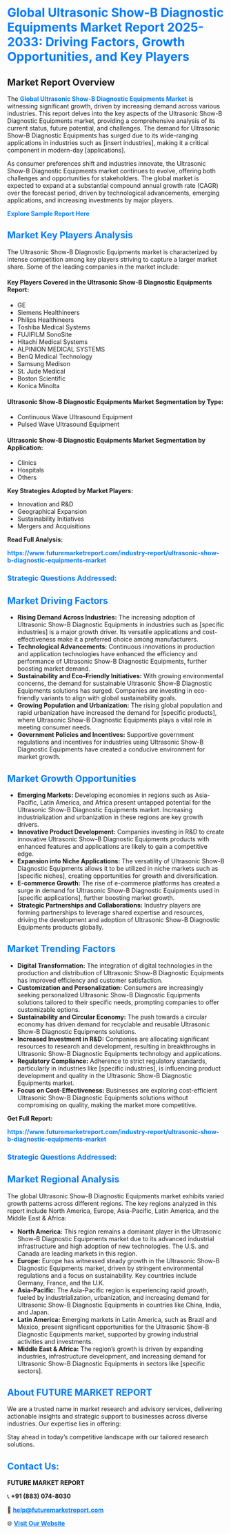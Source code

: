 <h1 style="color: #007BFF;">Global Ultrasonic Show-B Diagnostic Equipments Market Report 2025-2033: Driving Factors, Growth Opportunities, and Key Players</h1>

<section id="overview">
<h2>Market Report Overview</h2>
<p>The <a href="https://www.futuremarketreport.com/industry-report/ultrasonic-show-b-diagnostic-equipments-market" style="color: #007BFF; text-decoration: none;"><strong>Global Ultrasonic Show-B Diagnostic Equipments Market</strong></a> is witnessing significant growth, driven by increasing demand across various industries. This report delves into the key aspects of the Ultrasonic Show-B Diagnostic Equipments market, providing a comprehensive analysis of its current status, future potential, and challenges. The demand for Ultrasonic Show-B Diagnostic Equipments has surged due to its wide-ranging applications in industries such as [insert industries], making it a critical component in modern-day [applications].</p>
<p>As consumer preferences shift and industries innovate, the Ultrasonic Show-B Diagnostic Equipments market continues to evolve, offering both challenges and opportunities for stakeholders. The global market is expected to expand at a substantial compound annual growth rate (CAGR) over the forecast period, driven by technological advancements, emerging applications, and increasing investments by major players.</p>
</section>

<section id="overview">
<p><a href="https://www.futuremarketreport.com/request-sample/reportId=91549" style="color: #007BFF; text-decoration: none;"><strong>Explore Sample Report Here</strong></a></p>
</section>

<section id="key-players">
<h2 style="color: #007BFF;">Market Key Players Analysis</h2>
<p>The Ultrasonic Show-B Diagnostic Equipments market is characterized by intense competition among key players striving to capture a larger market share. Some of the leading companies in the market include:</p>
<h4>Key Players Covered in the Ultrasonic Show-B Diagnostic Equipments Report:</h4>
<ul><li>GE</li><li>Siemens Healthineers</li><li>Philips Healthineers</li><li>Toshiba Medical Systems</li><li>FUJIFILM SonoSite</li><li>Hitachi Medical Systems</li><li>ALPINION MEDICAL SYSTEMS</li><li>BenQ Medical Technology</li><li>Samsung Medison</li><li>St. Jude Medical</li><li>Boston Scientific</li><li>Konica Minolta</li></ul>
<h4>Ultrasonic Show-B Diagnostic Equipments Market Segmentation by Type:</h4>
<ul><li>Continuous Wave Ultrasound Equipment</li><li>Pulsed Wave Ultrasound Equipment</li></ul>

<h4>Ultrasonic Show-B Diagnostic Equipments Market Segmentation by Application:</h4>
<ul><li>Clinics</li><li>Hospitals</li><li>Others</li></ul>
<p><strong>Key Strategies Adopted by Market Players:</strong></p>
<ul>
<li>Innovation and R&D</li>
<li>Geographical Expansion</li>
<li>Sustainability Initiatives</li>
<li>Mergers and Acquisitions</li>
</ul>
</section>

<section>
<p><strong>Read Full Analysis: </strong></p><a href="https://www.futuremarketreport.com/industry-report/ultrasonic-show-b-diagnostic-equipments-market" style="color: #007BFF; text-decoration: none;"><strong>https://www.futuremarketreport.com/industry-report/ultrasonic-show-b-diagnostic-equipments-market</strong></a>
<h3 style="color: #007BFF;">Strategic Questions Addressed:</h3>
</section>

<section id="driving-factors">
<h2 style="color: #007BFF;">Market Driving Factors</h2>
<ul>
<li><strong>Rising Demand Across Industries:</strong> The increasing adoption of Ultrasonic Show-B Diagnostic Equipments in industries such as [specific industries] is a major growth driver. Its versatile applications and cost-effectiveness make it a preferred choice among manufacturers.</li>
<li><strong>Technological Advancements:</strong> Continuous innovations in production and application technologies have enhanced the efficiency and performance of Ultrasonic Show-B Diagnostic Equipments, further boosting market demand.</li>
<li><strong>Sustainability and Eco-Friendly Initiatives:</strong> With growing environmental concerns, the demand for sustainable Ultrasonic Show-B Diagnostic Equipments solutions has surged. Companies are investing in eco-friendly variants to align with global sustainability goals.</li>
<li><strong>Growing Population and Urbanization:</strong> The rising global population and rapid urbanization have increased the demand for [specific products], where Ultrasonic Show-B Diagnostic Equipments plays a vital role in meeting consumer needs.</li>
<li><strong>Government Policies and Incentives:</strong> Supportive government regulations and incentives for industries using Ultrasonic Show-B Diagnostic Equipments have created a conducive environment for market growth.</li>
</ul>
</section>

<section id="growth-opportunities">
<h2 style="color: #007BFF;">Market Growth Opportunities</h2>
<ul>
<li><strong>Emerging Markets:</strong> Developing economies in regions such as Asia-Pacific, Latin America, and Africa present untapped potential for the Ultrasonic Show-B Diagnostic Equipments market. Increasing industrialization and urbanization in these regions are key growth drivers.</li>
<li><strong>Innovative Product Development:</strong> Companies investing in R&D to create innovative Ultrasonic Show-B Diagnostic Equipments products with enhanced features and applications are likely to gain a competitive edge.</li>
<li><strong>Expansion into Niche Applications:</strong> The versatility of Ultrasonic Show-B Diagnostic Equipments allows it to be utilized in niche markets such as [specific niches], creating opportunities for growth and diversification.</li>
<li><strong>E-commerce Growth:</strong> The rise of e-commerce platforms has created a surge in demand for Ultrasonic Show-B Diagnostic Equipments used in [specific applications], further boosting market growth.</li>
<li><strong>Strategic Partnerships and Collaborations:</strong> Industry players are forming partnerships to leverage shared expertise and resources, driving the development and adoption of Ultrasonic Show-B Diagnostic Equipments products globally.</li>
</ul>
</section>

<section id="trending-factors">
<h2 style="color: #007BFF;">Market Trending Factors</h2>
<ul>
<li><strong>Digital Transformation:</strong> The integration of digital technologies in the production and distribution of Ultrasonic Show-B Diagnostic Equipments has improved efficiency and customer satisfaction.</li>
<li><strong>Customization and Personalization:</strong> Consumers are increasingly seeking personalized Ultrasonic Show-B Diagnostic Equipments solutions tailored to their specific needs, prompting companies to offer customizable options.</li>
<li><strong>Sustainability and Circular Economy:</strong> The push towards a circular economy has driven demand for recyclable and reusable Ultrasonic Show-B Diagnostic Equipments solutions.</li>
<li><strong>Increased Investment in R&D:</strong> Companies are allocating significant resources to research and development, resulting in breakthroughs in Ultrasonic Show-B Diagnostic Equipments technology and applications.</li>
<li><strong>Regulatory Compliance:</strong> Adherence to strict regulatory standards, particularly in industries like [specific industries], is influencing product development and quality in the Ultrasonic Show-B Diagnostic Equipments market.</li>
<li><strong>Focus on Cost-Effectiveness:</strong> Businesses are exploring cost-efficient Ultrasonic Show-B Diagnostic Equipments solutions without compromising on quality, making the market more competitive.</li>
</ul>
</section>

<section>
<p><strong>Get Full Report: </strong></p><a href="https://www.futuremarketreport.com/industry-report/ultrasonic-show-b-diagnostic-equipments-market" style="color: #007BFF; text-decoration: none;"><strong>https://www.futuremarketreport.com/industry-report/ultrasonic-show-b-diagnostic-equipments-market</strong></a>
<h3 style="color: #007BFF;">Strategic Questions Addressed:</h3>
</section>


<section id="regional-analysis">
<h2 style="color: #007BFF;">Market Regional Analysis</h2>
<p>The global Ultrasonic Show-B Diagnostic Equipments market exhibits varied growth patterns across different regions. The key regions analyzed in this report include North America, Europe, Asia-Pacific, Latin America, and the Middle East & Africa:</p>
<ul>
<li><strong>North America:</strong> This region remains a dominant player in the Ultrasonic Show-B Diagnostic Equipments market due to its advanced industrial infrastructure and high adoption of new technologies. The U.S. and Canada are leading markets in this region.</li>
<li><strong>Europe:</strong> Europe has witnessed steady growth in the Ultrasonic Show-B Diagnostic Equipments market, driven by stringent environmental regulations and a focus on sustainability. Key countries include Germany, France, and the U.K.</li>
<li><strong>Asia-Pacific:</strong> The Asia-Pacific region is experiencing rapid growth, fueled by industrialization, urbanization, and increasing demand for Ultrasonic Show-B Diagnostic Equipments in countries like China, India, and Japan.</li>
<li><strong>Latin America:</strong> Emerging markets in Latin America, such as Brazil and Mexico, present significant opportunities for the Ultrasonic Show-B Diagnostic Equipments market, supported by growing industrial activities and investments.</li>
<li><strong>Middle East & Africa:</strong> The region’s growth is driven by expanding industries, infrastructure development, and increasing demand for Ultrasonic Show-B Diagnostic Equipments in sectors like [specific sectors].</li>
</ul>
</section>

<footer>
<h2 style="color: #007BFF;">About FUTURE MARKET REPORT</h2>
<p>We are a trusted name in market research and advisory services, delivering actionable insights and strategic support to businesses across diverse industries. Our expertise lies in offering:</p>

<p>Stay ahead in today’s competitive landscape with our tailored research solutions.</p>

<h2 style="color: #007BFF;">Contact Us:</h2>
<p><strong>FUTURE MARKET REPORT</strong></p>
<p>📞 <strong>+91 (883) 074-8030</strong></p>
<p>📧 <strong><a href="mailto:help@futuremarketreport.com" style="color: #007BFF;">help@futuremarketreport.com</a></strong></p>
<p>🌐 <strong><a href="https://www.futuremarketreport.com/" style="color: #007BFF;">Visit Our Website</a></strong></p>
</footer>
